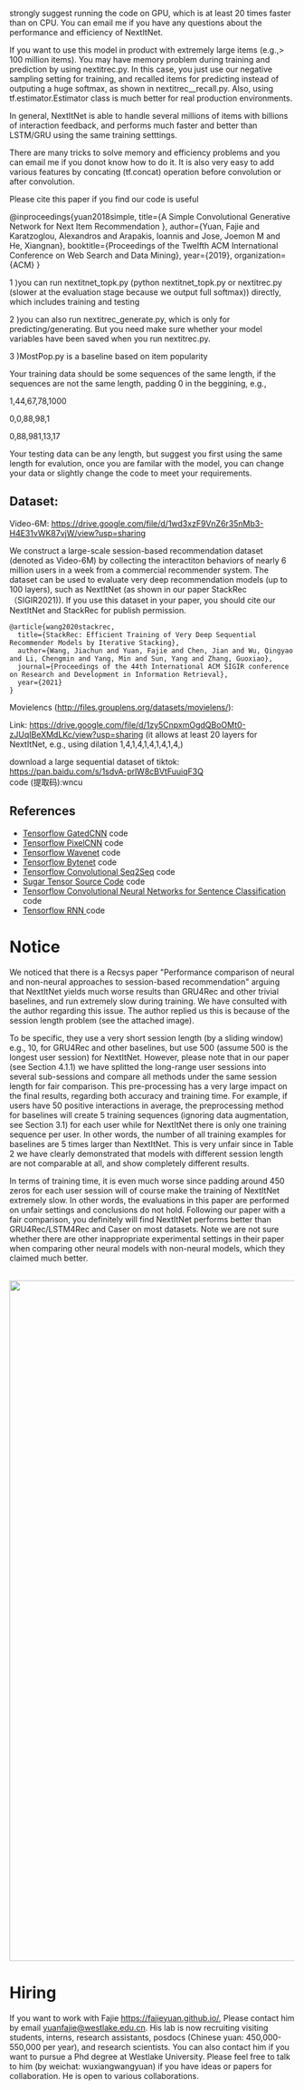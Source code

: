 strongly suggest running the code on GPU, which is at least 20 times faster than on CPU. 
You can email me if you have any questions about the performance and efficiency of NextItNet.


If you want to use this model in product with extremely large items (e.g.,> 100 million items). You may have memory problem during training and prediction by using nextitrec.py. In this case, you just use our negative sampling setting for training, and recalled items for predicting instead of outputing a huge softmax, as shown in nextitrec__recall.py. Also, using  tf.estimator.Estimator class is much better for real production environments.

In general, NextItNet is able to handle several millions of items with billions of interaction feedback, and performs much faster and better than LSTM/GRU using the same training setttings.

There are many tricks to solve memory and efficiency problems and you can email me if you donot know how to do it. It is also very easy to add various features by concating (tf.concat) operation before convolution or after convolution.



Please cite this paper if you find our code is useful

@inproceedings{yuan2018simple,
  title={A Simple Convolutional Generative Network for Next Item Recommendation },
  author={Yuan, Fajie and Karatzoglou, Alexandros and Arapakis, Ioannis and Jose, Joemon M and He, Xiangnan},
  booktitle={Proceedings of the Twelfth ACM International Conference on Web Search and Data Mining},
  year={2019},
  organization={ACM}
}


1 )you can run nextitnet_topk.py (python nextitnet_topk.py or nextitrec.py (slower at the evaluation stage because we output full softmax)) directly, which includes training and testing

2 )you can also run nextitrec_generate.py, which is only for predicting/generating. But you need make sure whether your model 
variables have been saved when you run nextitrec.py. 

3 )MostPop.py is a baseline based on item popularity


Your training data should be some sequences of the same length, if the sequences are not the same length, padding 0 in the beggining, e.g.,

1,44,67,78,1000

0,0,88,98,1

0,88,981,13,17

Your testing data can be any length, but suggest you first using the same length for evalution, once you are familar with the model, you can change your data or slightly change the code to meet your requirements.

## Dataset:

Video-6M: https://drive.google.com/file/d/1wd3xzF9VnZ6r35nMb3-H4E31vWK87vjW/view?usp=sharing

We construct a large-scale session-based recommendation dataset (denoted as Video-6M) by collecting the interactiton behaviors of nearly 6 million users in a week  from a commercial recommender system. The dataset can be used to evaluate very deep recommendation models (up to 100 layers), such as NextItNet (as shown in our paper StackRec（SIGIR2021)). 
If you use this dataset in your paper, you should cite our NextItNet and StackRec for publish permission. 


```
@article{wang2020stackrec,
  title={StackRec: Efficient Training of Very Deep Sequential Recommender Models by Iterative Stacking},
  author={Wang, Jiachun and Yuan, Fajie and Chen, Jian and Wu, Qingyao and Li, Chengmin and Yang, Min and Sun, Yang and Zhang, Guoxiao},
  journal={Proceedings of the 44th International ACM SIGIR conference on Research and Development in Information Retrieval},
  year={2021}
}
```

Movielencs (http://files.grouplens.org/datasets/movielens/):

Link:  https://drive.google.com/file/d/1zy5CnpxmOgdQBoOMt0-zJUqIBeXMdLKc/view?usp=sharing (it allows at least 20 layers for NextItNet, e.g., using dilation 1,4,1,4,1,4,1,4,1,4,)

download a large sequential dataset of tiktok: https://pan.baidu.com/s/1sdvA-prlW8cBVtFuuiqF3Q  
code (提取码):wncu





## References

- [Tensorflow GatedCNN][1] code
- [Tensorflow PixelCNN][2] code
- [Tensorflow Wavenet][3] code
- [Tensorflow Bytenet][4] code
- [Tensorflow Convolutional Seq2Seq][5] code
- [Sugar Tensor Source Code][6] code
- [Tensorflow Convolutional Neural Networks for Sentence Classification][7] code
- [Tensorflow RNN ][7] code


[1]:https://github.com/anantzoid/Language-Modeling-GatedCNN

[2]:https://github.com/openai/pixel-cnn

[3]:https://github.com/ibab/tensorflow-wavenet

[4]:https://github.com/paarthneekhara/byteNet-tensorflow

[5]:https://github.com/tobyyouup/conv_seq2seq

[6]:https://github.com/buriburisuri/sugartensor

[7]:https://github.com/dennybritz/cnn-text-classification-tf

[8]:https://github.com/tensorflow/models/tree/master/tutorials/rnn

# Notice


We noticed that there is a Recsys paper "Performance comparison of neural and non-neural approaches to session-based recommendation" arguing that NextItNet yields much worse results than GRU4Rec and other trivial baselines, and run extremely slow during training. We have consulted with the author regarding this issue. The author replied us this is because of the session length problem (see the attached image). 

To be specific, they use a very short session length (by a sliding window) e.g., 10, for GRU4Rec and other baselines, but use 500 (assume 500 is the longest user session) for NextItNet. However, please note that in our paper (see Section 4.1.1) we have splitted the long-range user sessions into several sub-sessions and compare all methods under the same session length for fair comparison. This pre-processing has a very large impact on the final results, regarding both accuracy and training time.
For example, if users have 50 positive interactions in average, the preprocessing method for baselines will create 5 training sequences (ignoring data augmentation, see Section 3.1) for each user while for NextItNet there is only one training sequence per user. In other words, the number of all training examples for baselines are 5 times larger than NextItNet. This is very unfair since in Table 2 we have clearly demonstrated that models with different session length are not comparable at all, and show completely different results. 

In terms of training time, it is even much worse since padding around 450 zeros for each user session will of course make the training of NextItNet extremely slow.  In other words, the evaluations in this paper are performed on unfair settings and conclusions do not hold. Following our paper with a fair comparison, you definitely will find NextItNet performs better than GRU4Rec/LSTM4Rec and Caser on most datasets. Note we are not sure whether there are other inappropriate experimental settings in their paper when comparing other neural models with non-neural models, which they claimed much better.
<p align="center">
    <br>
    <img src="https://github.com/fajieyuan/nextitnet/blob/master/Data/auth_reply.png" width="1200"/>
    <br>
<p>

# Hiring
If you want to work with Fajie https://fajieyuan.github.io/, Please contact him by email yuanfajie@westlake.edu.cn. His lab is now recruiting visiting students, interns, research assistants, posdocs (Chinese yuan: 450,000-550,000 per year), and research scientists. You can also contact him if you want to pursue a Phd degree at Westlake University. Please feel free to talk to him (by weichat: wuxiangwangyuan) if you have ideas or papers for collaboration. He is open to various collaborations.
